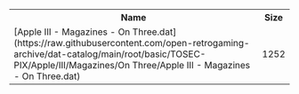 <table>
<tr><th>Name</th><th>Size</th></tr>
<tr><td>
[Apple III - Magazines - On Three.dat](https://raw.githubusercontent.com/open-retrogaming-archive/dat-catalog/main/root/basic/TOSEC-PIX/Apple/III/Magazines/On Three/Apple III - Magazines - On Three.dat)
</td><td>1252</td></tr>
</table>
